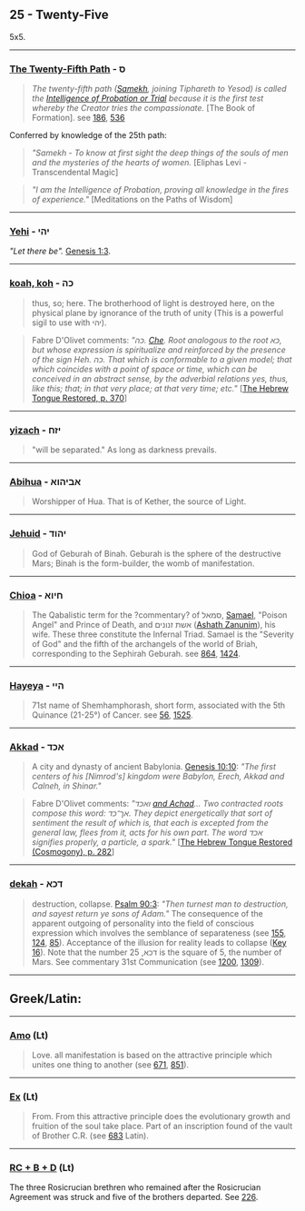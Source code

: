 ## 25 - Twenty-Five
5x5.

---

### [The Twenty-Fifth Path](/keys/S) - ס
> *The twenty-fifth path ([Samekh](60), joining Tiphareth to Yesod) is called the [Intelligence of Probation or Trial](/keys/ShKL.NSIVNI) because it is the first test whereby the Creator tries the compassionate.* [The Book of Formation]. see [186](186), [536](536)

Conferred by knowledge of the 25th path:

> *"Samekh - To know at first sight the deep things of the souls of men and the mysteries of the hearts of women.* [Eliphas Levi - Transcendental Magic]

> *"I am the Intelligence of Probation, proving all knowledge in the fires of experience."* [Meditations on the Paths of Wisdom]

---

### [Yehi](/keys/IHI) - יהי
*"Let there be".* [Genesis 1:3](http://biblehub.com/genesis/1-3.htm).

---

### [koah, koh](/keys/KH) - כה
> thus, so; here. The brotherhood of light is destroyed here, on the physical plane by ignorance of the truth of unity (This is a powerful sigil to use with יהי).

> Fabre D'Olivet comments: *"כה. [Che](/keys/KH). Root analogous to the root כא, but whose expression is spiritualize and reinforced by the presence of the sign Heh. כה. That which is conformable to a given model; that which coincides with a point of space or time, which can be conceived in an abstract sense, by the adverbial relations yes, thus, like this; that; in that very place; at that very time; etc."* [[The Hebrew Tongue Restored, p. 370](https://archive.org/stream/hebraictongueres00fabriala#page/370/mode/2up)]

---

### [yizach](/keys/IZCh) - יזח
> "will be separated." As long as darkness prevails.

---

### [Abihua](/keys/ABIHVA) - אביהוא
> Worshipper of Hua. That is of Kether, the source of Light.

---

### [Jehuid](/keys/IHVD) - יהוד
> God of Geburah of Binah. Geburah is the sphere of the destructive Mars; Binah is the form-builder, the womb of manifestation.

---

### [Chioa](/keys/ChIVA) - חיוא
> The Qabalistic term for the ?commentary? of סמאל, [Samael](/keys/SMAL), "Poison Angel" and Prince of Death, and אשת זנונים ([Ashath Zanunim](/keys/AShTh.ZNVNIM)), his wife. These three constitute the Infernal Triad. Samael is the "Severity of God" and the fifth of the archangels of the world of Briah, corresponding to the Sephirah Geburah. see [864](864), [1424](1424).

---

### [Hayeya](/keys/HII) - היי
> 71st name of Shemhamphorash, short form, associated with the 5th Quinance (21-25°) of Cancer. see [56](56), [1525](1525).

---

### [Akkad](/keys/AKD) - אכד
> A city and dynasty of ancient Babylonia. [Genesis 10:10](http://biblehub.com/genesis/10-10.htm): *"The first centers of his [Nimrod's] kingdom were Babylon, Erech, Akkad and Calneh, in Shinar."*

> Fabre D'Olivet comments: *"ואכד [and Achad](/keys/VAKD)... Two contracted roots compose this word: אך־כד. They depict energetically that sort of sentiment the result of which is, that each is excepted from the general law, flees from it, acts for his own part. The word אכד signifies properly, a particle, a spark."* [[The Hebrew Tongue Restored (Cosmogony), p. 282](https://archive.org/stream/hebraictongueres00fabriala#page/282/mode/2up)]

---

### [dekah](/keys/DKA) - דכא
> destruction, collapse. [Psalm 90:3](http://biblehub.com/psalms/90-3.htm): *"Then turnest man to destruction, and sayest return ye sons of Adam."* The consequence of the apparent outgoing of personality into the field of conscious expression which involves the semblance of separateness (see [155](155), [124](124), [85](85)). Acceptance of the illusion for reality leads to collapse ([Key 16](16)). Note that the number דכא, 25 is the square of 5, the number of Mars. See commentary 31st Communication (see [1200](1200), [1309](1309)).

---

## Greek/Latin:

---

### [Amo](/keys/amo) (Lt)
> Love. all manifestation is based on the attractive principle which unites one thing to another (see [671](671), [851](851)).

---

### [Ex](/keys/ex) (Lt)
> From. From this attractive principle does the evolutionary growth and fruition of the soul take place. Part of an inscription found of the vault of Brother C.R. (see [683](683) Latin).

---

### [RC + B + D](/latin?word=RC+B+D) (Lt)
The three Rosicrucian brethren who remained after the Rosicrucian Agreement was struck and five of the brothers departed. See [226](226).

